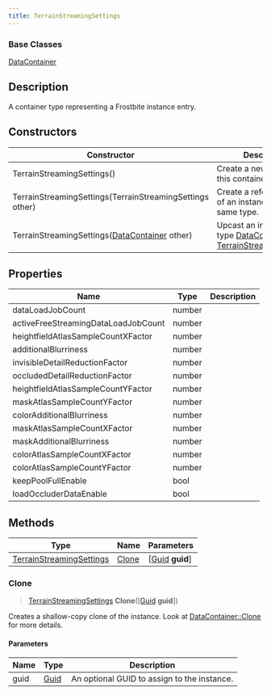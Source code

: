 ```yaml
---
title: TerrainStreamingSettings
---
```

### Base Classes

[DataContainer](/vext/ref/shared/class/datacontainer)

## Description

A container type representing a Frostbite instance entry.

## Constructors

| Constructor                                                                         | Description                                                                                                                             |
| ----------------------------------------------------------------------------------- | --------------------------------------------------------------------------------------------------------------------------------------- |
| TerrainStreamingSettings()                                                          | Create a new instance of this container type.                                                                                           |
| TerrainStreamingSettings(TerrainStreamingSettings other)                            | Create a reference copy of an instance of the same type.                                                                                |
| TerrainStreamingSettings([DataContainer](/vext/ref/shared/class/datacontainer) other) | Upcast an instance of type [DataContainer](/vext/ref/shared/class/datacontainer) to [TerrainStreamingSettings](/vext/ref/fb/terrainstreamingsettings/). |

## Properties

| Name                                | Type   | Description |
| ----------------------------------- | ------ | ----------- |
| dataLoadJobCount                    | number |             |
| activeFreeStreamingDataLoadJobCount | number |             |
| heightfieldAtlasSampleCountXFactor  | number |             |
| additionalBlurriness                | number |             |
| invisibleDetailReductionFactor      | number |             |
| occludedDetailReductionFactor       | number |             |
| heightfieldAtlasSampleCountYFactor  | number |             |
| maskAtlasSampleCountYFactor         | number |             |
| colorAdditionalBlurriness           | number |             |
| maskAtlasSampleCountXFactor         | number |             |
| maskAdditionalBlurriness            | number |             |
| colorAtlasSampleCountXFactor        | number |             |
| colorAtlasSampleCountYFactor        | number |             |
| keepPoolFullEnable                  | bool   |             |
| loadOccluderDataEnable              | bool   |             |

## Methods

| Type                                                 | Name            | Parameters                                     |
| ---------------------------------------------------- | --------------- | ---------------------------------------------- |
| [TerrainStreamingSettings](/vext/ref/fb/terrainstreamingsettings/) | [Clone](#clone) | \[[Guid](/vext/ref/shared/class/guid) **guid**\] |

### Clone

> [TerrainStreamingSettings](/vext/ref/fb/terrainstreamingsettings/) **Clone**(\[[Guid](/vext/ref/shared/class/guid) **guid**\])

Creates a shallow-copy clone of the instance. Look at [DataContainer::Clone](/vext/ref/shared/class/datacontainer#clone) for more details.

#### Parameters

| Name | Type         | Description                                 |
| ---- | ------------ | ------------------------------------------- |
| guid | [Guid](/vext/ref/shared/class/guid/) | An optional GUID to assign to the instance. |

